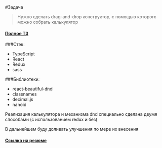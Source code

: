 #Задача
>Нужно сделать drag-and-drop конструктор, с помощью которого можно собрать калькулятор

#### [Полное ТЗ](https://www.notion.so/b93fdc8bce65472b9d5e561e6bbeef76)

###Стэк:
- TypeScript
- React
- Redux
- sass

###Библиотеки:
- react-beautiful-dnd
- classnames
- decimal.js
- nanoid

Реализация калькулятора и механизма dnd специально сделана двумя способами (с использованием redux и без)

В дальнейшем буду доливать улучшения по мере их внесения

#### [Ссылка на резюме](https://hh.ru/resume/1587a498ff073c4c6c0039ed1f7763374a4138)
